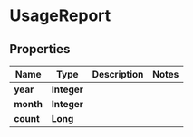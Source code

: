 

# UsageReport


## Properties

Name | Type | Description | Notes
------------ | ------------- | ------------- | -------------
**year** | **Integer** |  | 
**month** | **Integer** |  | 
**count** | **Long** |  | 



